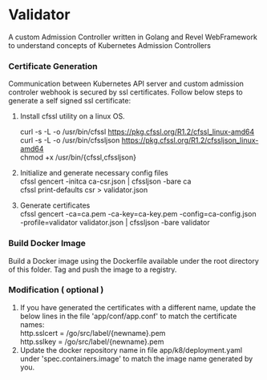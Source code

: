 # Validator

A custom Admission Controller written in Golang and Revel WebFramework to understand concepts of Kubernetes Admission Controllers

### Certificate Generation
Communication between Kubernetes API server and custom admission controler webhook is secured by ssl certificates. Follow below steps to generate a self signed ssl certificate:

1) Install cfssl utility on a linux OS.

    curl -s -L -o /usr/bin/cfssl https://pkg.cfssl.org/R1.2/cfssl_linux-amd64  
    curl -s -L -o /usr/bin/cfssljson https://pkg.cfssl.org/R1.2/cfssljson_linux-amd64  
    chmod +x /usr/bin/{cfssl,cfssljson}
2) Initialize and generate necessary config files  
    cfssl gencert -initca ca-csr.json | cfssljson -bare ca  
    cfssl print-defaults csr > validator.json
3) Generate certificates  
    cfssl gencert -ca=ca.pem -ca-key=ca-key.pem -config=ca-config.json -profile=validator validator.json | cfssljson -bare validator

### Build Docker Image
Build a Docker image using the Dockerfile available under the root directory of this folder. Tag and push the image to a registry.

### Modification ( optional )
1) If you have generated the certificates with a different name, update the below lines in the file 'app/conf/app.conf' to match the certificate names:  
    http.sslcert = /go/src/label/{newname}.pem  
    http.sslkey = /go/src/label/{newname}.pem
2) Update the docker repository name in file app/k8/deployment.yaml under 'spec.containers.image' to match the image name generated by you.

